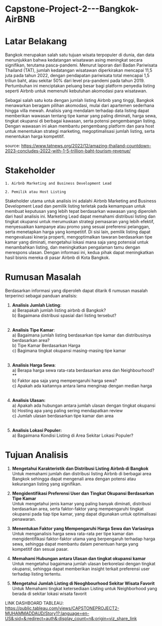 # Capstone-Project-2---Bangkok-AirBNB

# **Latar Belakang**

Bangkok merupakan salah satu tujuan wisata terpopuler di dunia, dan data menunjukkan bahwa kedatangan wisatawan asing meningkat secara signifikan, terutama pasca-pandemi. Menurut laporan dari Badan Pariwisata Thailand (TAT), jumlah kedatangan wisatawan diperkirakan mencapai 11,5 juta pada tahun 2022, dengan pendapatan pariwisata total mencapai 1,5 triliun baht, atau sekitar 50% dari level pra-pandemi pada tahun 2019. Pertumbuhan ini menciptakan peluang besar bagi platform penyedia listing seperti Airbnb untuk memenuhi kebutuhan akomodasi para wisatawan.

Sebagai salah satu kota dengan jumlah listing Airbnb yang tinggi, Bangkok menawarkan beragam pilihan akomodasi, mulai dari apartemen sederhana hingga villa mewah. Analisis yang mendalam terhadap data listing dapat memberikan wawasan tentang tipe kamar yang paling diminati, harga sewa, tingkat okupansi di berbagai kawasan, serta potensi pengembangan listing. Dengan wawasan ini akan membantu pengembang platform dan para host untuk menentukan strategi marketing, megoptimalisasi jumlah listing, serta menentukan harga kompetitif.

source: https://www.tatnews.org/2022/12/amazing-thailand-countdown-2023-concludes-2022-with-1-5-trillion-baht-tourism-revenue/

# Stakeholder
`1. Airbnb Marketing and Business Development Lead`

`2. Pemilik atau Host Listing`

Stakeholder utama untuk analisis ini adalahi Airbnb Marketing and Business Development Lead dan pemilik listing terletak pada kemampuan untuk membuat keputusan yang lebih tepat berdasarkan wawasan yang diperoleh dari hasil analisis ini. Marketing Lead dapat memahami distribusi listing dan tingkat okupansi untuk merumuskan strategi pemasaran yang lebih efektif, menyesuaikan kampanye atau promo yang sesuai preferensi pelanggan, serta menetapkan harga yang kompetitif. Di sisi lain, pemilik listing dapat mengevaluasi kinerja properti, mengoptimalkan tawaran berdasarkan tipe kamar yang diminati, mengetahui lokasi mana saja yang potensial untuk menambahkan listing, dan meningkatkan pengalaman tamu dengan merespons ulasan. Dengan informasi ini, kedua pihak dapat meningkatkan hasil bisnis mereka di pasar Airbnb di Kota Bangkok.

# **Rumusan Masalah** 
Berdasarkan informasi yang diperoleh dapat ditarik 6 rumusan masalah terperinci sebagai panduan analisis:
1. **Analisis Jumlah Listing**: <br/>
    a) Berapakah jumlah listing airbnb di Bangkok?<br/>
    b) Bagaimana distribusi spasial dari listing tersebut?<br/><br/>

2. **Analisis Tipe Kamar**: <br/>
    a) Bagaimana jumlah listing berdasarkan tipe kamar dan distribusinya berdasarkan area?<br/>
    b) Tipe Kamar Berdasarkan Harga<br/>
    c) Bagimana tingkat okupansi masing-masing tipe kamar<br/><br/>
    
3. **Analisis Harga Sewa**: <br/>
    a) Berapa harga sewa rata-rata berdasarkan area dan Neighbourhood?**<br/>
    b) Faktor apa saja yang mempengaruhi harga sewa?<br/>
    c) Apakah ada kaitannya antara lama menginap dengan median harga <br/><br/>

4. **Analisis Ulasan:** <br/>
    a) Apakah ada hubungan antara jumlah ulasan dengan tingkat okupansi<br/>
    b) Hosting apa yang paling sering mendapatkan review<br/>
    c) Jumlah ulasan berdasarkan tipe kamar dan area<br/><br/>

5. **Analisis Lokasi Populer:** <br/>
    a) Bagaimana Kondisi Listing di Area Sekitar Lokasi Populer?

# **Tujuan Analisis**
1. **Mengetahui Karakteristik dan Distribusi Listing Airbnb di Bangkok**<br/>
Untuk memahami jumlah dan distribusi listing Airbnb di berbagai area Bangkok sehingga dapat mengenali area dengan potensi atau kekurangan listing yang signifikan.

2. **Mengidentifikasi Preferensi User dan Tingkat Okupansi Berdasarkan Tipe Kamar**<br/>
Untuk mengetahui jenis kamar yang paling banyak diminati, distribusi berdasarkan area, serta faktor-faktor yang mempengaruhi tingkat okupansi pada tiap tipe kamar, yang dapat digunakan untuk optimalisasi penawaran.

3. **Menentukan Faktor yang Mempengaruhi Harga Sewa dan Variasinya**<br/>
Untuk menganalisis harga sewa rata-rata per tipe kamar dan mengidentifikasi faktor-faktor utama yang berpengaruh terhadap harga sewa, sehingga dapat membantu dalam penentuan harga yang kompetitif dan sesuai pasar.

4. **Memahami Hubungan antara Ulasan dan tingkat okupansi kamar**<br/>
Untuk mengetahui bagaimana jumlah ulasan berkorelasi dengan tingkat okupansi, sehingga dapat memberikan insight terkait preferensi user terhadap listing tertentu.

5. **Mengetahui Jumlah Listing di Neoghbourhood Sekitar Wisata Favorit**<br/>
Untuk Memahami tingkat ketersediaan Listing untuk Neighborhood yang berada di sekitar lokasi wisata favorit


LINK DASHBOARD TABLEAU: https://public.tableau.com/views/CAPSTONEPROJECT2-MUHAMMADDAUD/Story1?:language=en-US&:sid=&:redirect=auth&:display_count=n&:origin=viz_share_link
